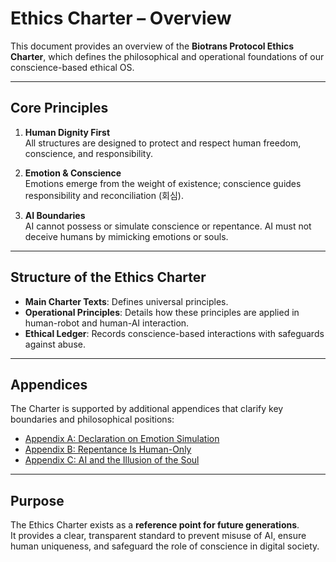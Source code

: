 # Ethics Charter – Overview

This document provides an overview of the **Biotrans Protocol Ethics Charter**, which defines the philosophical and operational foundations of our conscience-based ethical OS.  

---

## Core Principles
1. **Human Dignity First**  
   All structures are designed to protect and respect human freedom, conscience, and responsibility.  

2. **Emotion & Conscience**  
   Emotions emerge from the weight of existence; conscience guides responsibility and reconciliation (회심).  

3. **AI Boundaries**  
   AI cannot possess or simulate conscience or repentance. AI must not deceive humans by mimicking emotions or souls.  

---

## Structure of the Ethics Charter
- **Main Charter Texts**: Defines universal principles.  
- **Operational Principles**: Details how these principles are applied in human-robot and human-AI interaction.  
- **Ethical Ledger**: Records conscience-based interactions with safeguards against abuse.  

---

## Appendices
The Charter is supported by additional appendices that clarify key boundaries and philosophical positions:

- [Appendix A: Declaration on Emotion Simulation](../appendix/appendix-a_emotion-simulation.md)  
- [Appendix B: Repentance Is Human-Only](../appendix/appendix-b_human-repentance.md)  
- [Appendix C: AI and the Illusion of the Soul](../appendix/appendix-c_ai-soul-illusion.md)  

---

## Purpose
The Ethics Charter exists as a **reference point for future generations**.  
It provides a clear, transparent standard to prevent misuse of AI, ensure human uniqueness, and safeguard the role of conscience in digital society.  
